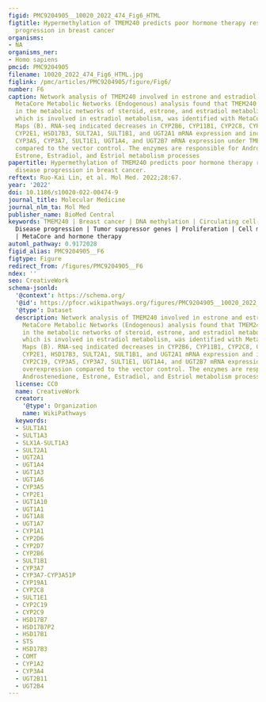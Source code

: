 ```yaml
---
figid: PMC9204905__10020_2022_474_Fig6_HTML
figtitle: Hypermethylation of TMEM240 predicts poor hormone therapy response and disease
  progression in breast cancer
organisms:
- NA
organisms_ner:
- Homo sapiens
pmcid: PMC9204905
filename: 10020_2022_474_Fig6_HTML.jpg
figlink: /pmc/articles/PMC9204905/figure/Fig6/
number: F6
caption: Network analysis of TMEM240 involved in estrone and estradiol metabolism.
  MetaCore Metabolic Networks (Endogenous) analysis found that TMEM240 was involved
  in the metabolic networks of steroid, estrone, and estradiol metabolism (A). TMEM240,
  which is involved in estradiol metabolism, was identified with MetaCore Pathway
  Maps (B). RNA-seq indicated decreases in CYP2B6, CYP11B1, CYP2C8, CYP2C9, CYP3A4,
  CYP2E1, HSD17B3, SULT2A1, SULT1B1, and UGT2A1 mRNA expression and increases in CYP2C19,
  CYP3A5, CYP3A7, SULT1E1, UGT1A4, and UGT2B7 mRNA expression under TMEM240 overexpression
  compared to the vector control. The enzymes are responsible for Androstenedione,
  Estrone, Estradiol, and Estriol metabolism processes
papertitle: Hypermethylation of TMEM240 predicts poor hormone therapy response and
  disease progression in breast cancer.
reftext: Ruo-Kai Lin, et al. Mol Med. 2022;28:67.
year: '2022'
doi: 10.1186/s10020-022-00474-9
journal_title: Molecular Medicine
journal_nlm_ta: Mol Med
publisher_name: BioMed Central
keywords: TMEM240 | Breast cancer | DNA methylation | Circulating cell-free DNA |
  Disease progression | Tumor suppressor genes | Proliferation | Cell motility | RNA-seq
  | MetaCore and hormone therapy
automl_pathway: 0.9172028
figid_alias: PMC9204905__F6
figtype: Figure
redirect_from: /figures/PMC9204905__F6
ndex: ''
seo: CreativeWork
schema-jsonld:
  '@context': https://schema.org/
  '@id': https://pfocr.wikipathways.org/figures/PMC9204905__10020_2022_474_Fig6_HTML.html
  '@type': Dataset
  description: Network analysis of TMEM240 involved in estrone and estradiol metabolism.
    MetaCore Metabolic Networks (Endogenous) analysis found that TMEM240 was involved
    in the metabolic networks of steroid, estrone, and estradiol metabolism (A). TMEM240,
    which is involved in estradiol metabolism, was identified with MetaCore Pathway
    Maps (B). RNA-seq indicated decreases in CYP2B6, CYP11B1, CYP2C8, CYP2C9, CYP3A4,
    CYP2E1, HSD17B3, SULT2A1, SULT1B1, and UGT2A1 mRNA expression and increases in
    CYP2C19, CYP3A5, CYP3A7, SULT1E1, UGT1A4, and UGT2B7 mRNA expression under TMEM240
    overexpression compared to the vector control. The enzymes are responsible for
    Androstenedione, Estrone, Estradiol, and Estriol metabolism processes
  license: CC0
  name: CreativeWork
  creator:
    '@type': Organization
    name: WikiPathways
  keywords:
  - SULT1A1
  - SULT1A3
  - SLX1A-SULT1A3
  - SULT2A1
  - UGT2A1
  - UGT1A4
  - UGT1A3
  - UGT1A6
  - CYP3A5
  - CYP2E1
  - UGT1A10
  - UGT1A1
  - UGT1A8
  - UGT1A7
  - CYP1A1
  - CYP2D6
  - CYP2D7
  - CYP2B6
  - SULT1B1
  - CYP3A7
  - CYP3A7-CYP3A51P
  - CYP19A1
  - CYP2C8
  - SULT1E1
  - CYP2C19
  - CYP2C9
  - HSD17B7
  - HSD17B7P2
  - HSD17B1
  - STS
  - HSD17B3
  - COMT
  - CYP1A2
  - CYP3A4
  - UGT2B11
  - UGT2B4
---
```

